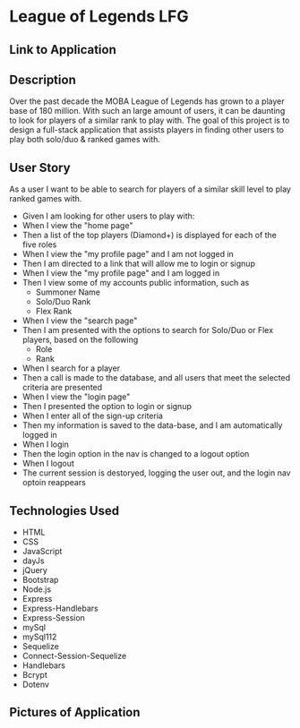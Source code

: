 # League of Legends LFG

## Link to Application

<!-- INSERT HEROKU LINK -->

## Description
Over the past decade the MOBA League of Legends has grown to a player base of 180 million.  With such an large amount of users, it can be daunting to look for players of a similar rank to play with.  The goal of this project is to design a full-stack application that assists players in finding other users to play both solo/duo & ranked games with.

## User Story
As a user I want to be able to search for players of a similar skill level to play ranked games with.

* Given I am looking for other users to play with:
* When I view the "home page"
* Then a list of the top players (Diamond+) is displayed for each of the five roles
* When I view the "my profile page" and I am not logged in
* Then I am directed to a link that will allow me to login or signup
* When I view the "my profile page" and I am logged in
* Then I view some of my accounts public information, such as
    * Summoner Name
    * Solo/Duo Rank
    * Flex Rank
* When I view the "search page"
* Then I am presented with the options to search for Solo/Duo or Flex players, based on the following
    * Role
    * Rank
* When I search for a player
* Then a call is made to the database, and all users that meet the selected criteria are presented
* When I view the "login page"
* Then I presented the option to login or signup
* When I enter all of the sign-up criteria
* Then my information is saved to the data-base, and I am automatically logged in
* When I login
* Then the login option in the nav is changed to a logout option
* When I logout
* The current session is destoryed, logging the user out, and the login nav optoin reappears

## Technologies Used
* HTML
* CSS
* JavaScript
* dayJs
* jQuery
* Bootstrap
* Node.js
* Express
* Express-Handlebars
* Express-Session
* mySql
* mySql112
* Sequelize
* Connect-Session-Sequelize
* Handlebars
* Bcrypt
* Dotenv

## Pictures of Application

<!-- INSET PICTURES OF FINAL APPLICATION -->